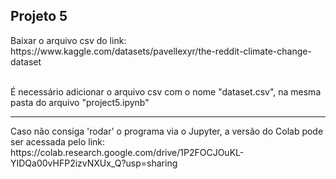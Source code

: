 <h2>Projeto 5</h2>
<p>Baixar o arquivo csv do link: <a>https://www.kaggle.com/datasets/pavellexyr/the-reddit-climate-change-dataset</a></p>
<br>
É necessário adicionar o arquivo csv com o nome "dataset.csv", na mesma pasta do arquivo "project5.ipynb"</p>
<hr>
<p>Caso não consiga 'rodar' o programa via o Jupyter, a versão do Colab pode ser acessada pelo link: <a>https://colab.research.google.com/drive/1P2FOCJOuKL-YIDQa00vHFP2izvNXUx_Q?usp=sharing</a></p>
